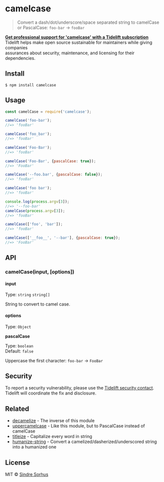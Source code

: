 # camelcase

> Convert a dash/dot/underscore/space separated string to camelCase or PascalCase: `foo-bar` → `fooBar`

 [**Get professional support for 'camelcase' with a Tidelift subscription**](https://tidelift.com/subscription/pkg/npm-camelcase?utm_source=npm-camelcase&utm_medium=referral&utm_campaign=readme)  
 Tidelift helps make open source sustainable for maintainers while giving companies  
assurances about security, maintenance, and licensing for their dependencies.

## Install

```text
$ npm install camelcase
```

## Usage

```javascript
const camelCase = require('camelcase');

camelCase('foo-bar');
//=> 'fooBar'

camelCase('foo_bar');
//=> 'fooBar'

camelCase('Foo-Bar');
//=> 'fooBar'

camelCase('Foo-Bar', {pascalCase: true});
//=> 'FooBar'

camelCase('--foo.bar', {pascalCase: false});
//=> 'fooBar'

camelCase('foo bar');
//=> 'fooBar'

console.log(process.argv[3]);
//=> '--foo-bar'
camelCase(process.argv[3]);
//=> 'fooBar'

camelCase(['foo', 'bar']);
//=> 'fooBar'

camelCase(['__foo__', '--bar'], {pascalCase: true});
//=> 'FooBar'
```

## API

### camelCase\(input, \[options\]\)

#### input

Type: `string` `string[]`

String to convert to camel case.

#### options

Type: `Object`

**pascalCase**

Type: `boolean`  
 Default: `false`

Uppercase the first character: `foo-bar` → `FooBar`

## Security

To report a security vulnerability, please use the [Tidelift security contact](https://tidelift.com/security). Tidelift will coordinate the fix and disclosure.

## Related

* [decamelize](https://github.com/sindresorhus/decamelize) - The inverse of this module
* [uppercamelcase](https://github.com/SamVerschueren/uppercamelcase) - Like this module, but to PascalCase instead of camelCase
* [titleize](https://github.com/sindresorhus/titleize) - Capitalize every word in string
* [humanize-string](https://github.com/sindresorhus/humanize-string) - Convert a camelized/dasherized/underscored string into a humanized one

## License

MIT © [Sindre Sorhus](https://sindresorhus.com)

